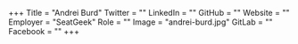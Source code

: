 +++
Title = "Andrei Burd"
Twitter = ""
LinkedIn = ""
GitHub = ""
Website = ""
Employer = "SeatGeek"
Role = ""
Image = "andrei-burd.jpg"
GitLab = ""
Facebook = ""
+++
